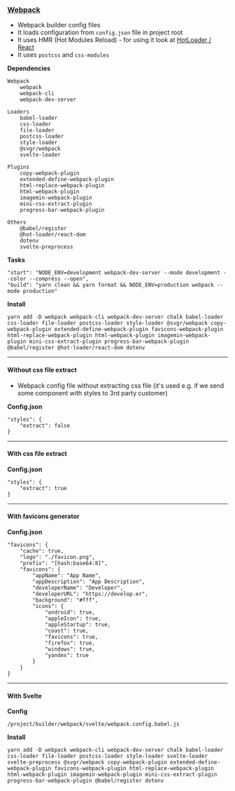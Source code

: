 ### [Webpack](https://webpack.js.org/)

-   Webpack builder config files
-   It loads configuration from `config.json` file in project root
-   It uses HMR (Hot Modules Reload) - for using it look at [HotLoader / React](https://github.com/gaearon/react-hot-loader#hot-loaderreact-dom)
-   It uses `postcss` and `css-modules`

**Dependencies**

    Webpack
        webpack
        webpack-cli
        webpack-dev-server

    Loaders
        babel-loader
        css-loader
        file-loader
        postcss-loader
        style-loader
        @svgr/webpack
        svelte-loader

    Plugins
        copy-webpack-plugin
        extended-define-webpack-plugin
        html-replace-webpack-plugin
        html-webpack-plugin
        imagemin-webpack-plugin
        mini-css-extract-plugin
        progress-bar-webpack-plugin

    Others
        @babel/register
        @hot-loader/react-dom
        dotenv
        svelte-preprocess

**Tasks**

    "start": "NODE_ENV=development webpack-dev-server --mode development --color --compress --open",
    "build": "yarn clean && yarn format && NODE_ENV=production webpack --mode production"

**Install**

    yarn add -D webpack webpack-cli webpack-dev-server chalk babel-loader css-loader file-loader postcss-loader style-loader @svgr/webpack copy-webpack-plugin extended-define-webpack-plugin favicons-webpack-plugin html-replace-webpack-plugin html-webpack-plugin imagemin-webpack-plugin mini-css-extract-plugin progress-bar-webpack-plugin @babel/register @hot-loader/react-dom dotenv

---

#### Without css file extract

-   Webpack config file without extracting css file (it's used e.g. if we send some component with styles to 3rd party customer)

**Config.json**

```
"styles": {
    "extract": false
}
```

---

#### With css file extract

**Config.json**

```
"styles": {
    "extract": true
}
```

---

#### With favicons generator

**Config.json**

```
"favicons": {
    "cache": true,
    "logo": "./favicon.png",
    "prefix": "[hash:base64:8]",
    "favicons": {
        "appName": "App Name",
        "appDescription": "App Description",
        "developerName": "Developer",
        "developerURL": "https://develop.er",
        "background": "#fff",
        "icons": {
            "android": true,
            "appleIcon": true,
            "appleStartup": true,
            "coast": true,
            "favicons": true,
            "firefox": true,
            "windows": true,
            "yandex": true
        }
    }
}
```

---

#### With Svelte

**Config**

    /project/builder/webpack/svelte/webpack.config.babel.js

**Install**

    yarn add -D webpack webpack-cli webpack-dev-server chalk babel-loader css-loader file-loader postcss-loader style-loader svelte-loader svelte-preprocess @svgr/webpack copy-webpack-plugin extended-define-webpack-plugin favicons-webpack-plugin html-replace-webpack-plugin html-webpack-plugin imagemin-webpack-plugin mini-css-extract-plugin progress-bar-webpack-plugin @babel/register dotenv
